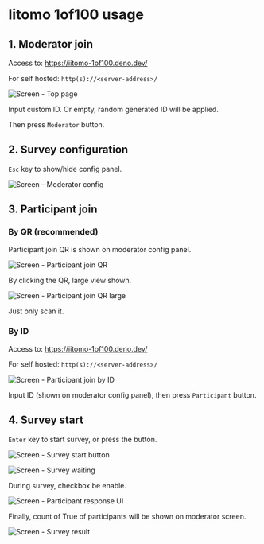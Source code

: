 # Iitomo 1of100 usage

## 1. Moderator join

Access to: <https://iitomo-1of100.deno.dev/>

For self hosted: `http(s)://<server-address>/`

![Screen - Top page](./1-moderator-join.webp)

Input custom ID. Or empty, random generated ID will be applied.

Then press `Moderator` button.

## 2. Survey configuration

`Esc` key to show/hide config panel.

![Screen - Moderator config](./2-moderator-config.webp)

## 3. Participant join

### By QR (recommended)

Participant join QR is shown on moderator config panel.

![Screen - Participant join QR](./3-participant-join-qr.webp)

By clicking the QR, large view shown.

![Screen - Participant join QR large](./3-participant-join-qr-large.webp)

Just only scan it.

### By ID

Access to: <https://iitomo-1of100.deno.dev/>

For self hosted: `http(s)://<server-address>/`

![Screen - Participant join by ID](./3-participant-join-id.webp)

Input ID (shown on moderator config panel), then press `Participant` button.

## 4. Survey start

`Enter` key to start survey, or press the button.

![Screen - Survey start button](./4-survey-start.webp)

![Screen - Survey waiting](./4-survey-waiting.gif)

During survey, checkbox be enable.

![Screen - Participant response UI](./4-survey-participant.webp)

Finally, count of True of participants will be shown on moderator screen.

![Screen - Survey result](./4-survey-result.webp)

